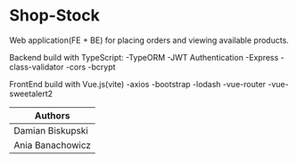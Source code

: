 # Shop-Stock
Web application(FE + BE) for placing orders and viewing available products.

Backend build with TypeScript:
-TypeORM
-JWT Authentication
-Express
-class-validator
-cors
-bcrypt

FrontEnd build with Vue.js(vite)
-axios
-bootstrap
-lodash
-vue-router
-vue-sweetalert2


|    Authors              |
| ----------------------- |
| Damian Biskupski        |
| Ania Banachowicz        |
